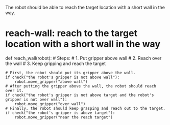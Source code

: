 

The robot should be able to reach the target location with a short wall in the way.

# reach-wall: reach to the target location with a short wall in the way
def reach_wall(robot):
    # Steps:
    #  1. Put gripper above wall
    #  2. Reach over the wall 
    #  3. Keep gripping and reach the target

    # First, the robot should put its gripper above the wall.
    if check("the robot's gripper is not above wall"):
        robot.move_gripper("above wall")
    # After putting the gripper above the wall, the robot should reach over it.
    if check("the robot's gripper is not above target and the robot's gripper is not over wall"):
        robot.move_gripper("over wall")
    # Finally, the robot should keep grasping and reach out to the target.
    if check("the robot's gripper is above target"):
        robot.move_gripper("near the reach target")